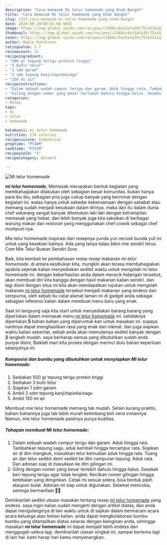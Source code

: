 ```yaml
---
description: "Cara memasak Mi telur homemade yang Enak Banget"
title: "Cara memasak Mi telur homemade yang Enak Banget"
slug: 1313-cara-memasak-mi-telur-homemade-yang-enak-banget
date: 2020-09-19T00:55:08.909Z
image: https://img-global.cpcdn.com/recipes/c3360cc6e33afa39/751x532cq70/mi-telur-homemade-foto-resep-utama.jpg
thumbnail: https://img-global.cpcdn.com/recipes/c3360cc6e33afa39/751x532cq70/mi-telur-homemade-foto-resep-utama.jpg
cover: https://img-global.cpcdn.com/recipes/c3360cc6e33afa39/751x532cq70/mi-telur-homemade-foto-resep-utama.jpg
author: Mable Patterson
ratingvalue: 3.7
reviewcount: 12
recipeingredient:
- "500 gr tepung terigu protein tinggi"
- "3 butir telur"
- "1 sdm garam"
- "2 sdm tepung kanjitapiokasagu"
- "150 ml air"
recipeinstructions:
- "Dalam sebuah wadah campur terigu dan garam. Aduk hingga rata. Tambahkan tepung sagu, aduk kembali hingga tercampur rata. Siapkan air di dlm mangkuk, masukkan telur kemudian aduk hingga rata. Tuang air dan telur sedikit demi sedikit ke dlm campuran tepung. Aduk rata. Dan adonan siap di masukkan ke dlm gilingan mi."
- "Giling dengan nomer yang besar terlebih dahulu hingga halus. Sesekali beri tepung terigu agar tidak lengket. Kecilkan nomer gilingan hingga ketebalan yang diinginkan. Cetak mi sesuai selera, bisa bentuk pipih ataupun bulat. Adonan mi siap untuk digunakan. Selamat mencoba, semoga bermanfaat 🙂🙏"
categories:
- Resep
tags:
- mi
- telur
- homemade

katakunci: mi telur homemade 
nutrition: 274 calories
recipecuisine: Indonesian
preptime: "PT40M"
cooktime: "PT43M"
recipeyield: "1"
recipecategory: Dessert

---
```



![Mi telur homemade](https://img-global.cpcdn.com/recipes/c3360cc6e33afa39/751x532cq70/mi-telur-homemade-foto-resep-utama.jpg)

<b><i>mi telur homemade</i></b>, Memasak merupakan bentuk kegiatan yang membahagiakan dilakukan oleh sebagian besar komunitas. bukan hanya para ibu ibu, sebagian pria juga cukup banyak yang berminat dengan kegiatan ini. walau hanya untuk sekedar kebersamaan dengan sahabat atau memang sudah menjadi kesukaan dalam dirinya. maka dari itu dalam dunia chef sekarang sangat banyak ditemukan laki laki dengan ketrampilan memasak yang hebat, dan lebih banyak juga kita saksikan di berbagai warung makan dan restoran yang menggunakan chef cowok sebagai chef mumpuni nya.

Mie telur homemade inspirasi dari resepnya yunda yun recook bunda yuli ini untuk yang kesekian kalinya. Ada yang tanya kalau bikin mie sendiri terus. Com Mie Telur Buatan Sendiri Sore.

Baik, kita kembali ke pembahasan resep resep makanan <i>mi telur homemade</i>. di antara kesibukan kita, mungkin akan terasa membahagiakan apabila sejenak kalian menyediakan sedikit waktu untuk mengolah mi telur homemade ini. dengan keberhasilan anda dalam meracik hidangan tersebut, akan membuat diri kita bangga dengan hasil makanan kalian sendiri. dan lagi disini dengan situs ini kita akan mendapatkan rujukan untuk mengolah makanan <u>mi telur homemade</u> tersebut menjadi makanan yang endess dan sempurna, oleh sebab itu catat alamat laman ini di gadget anda sebagai sebagian referensi kalian dalam membuat menu baru yang enak.


Saat ini langsung saja kita start untuk menyediakan barang barang yang diperlukan dalam memasak menu <u><i>mi telur homemade</i></u> ini. setidaknya diperlukan <b>5</b> bahan bahan yang diperuntuk kan untuk masakan ini. supaya nantinya dapat menghasilkan rasa yang enak dan nikmat. dan juga siapkan waktu kalian sebentar, sebab anda akan memulainya sedikit banyak dengan <b>2</b> langkah mudah. saya berharap semua yang dibutuhkan sudah anda punyai disini, Baiklah mari kita proses dengan merinci dulu bahan keperluan selanjutnya ini.

<!--inarticleads1-->

##### Komposisi dan bumbu yang dibutuhkan untuk menyiapkan Mi telur homemade:

1. Sediakan 500 gr tepung terigu protein tinggi
1. Sediakan 3 butir telur
1. Siapkan 1 sdm garam
1. Ambil 2 sdm tepung kanji/tapioka/sagu
1. Ambil 150 ml air


Membuat mie telur homemade memang tak mudah. Selain kurang praktis, bahan-bahannya juga tak lebih murah ketimbang beli versi instannya. Namun, mie telur homemade pastinya punya kualitas. 

<!--inarticleads2-->

##### Tahapan membuat Mi telur homemade:

1. Dalam sebuah wadah campur terigu dan garam. Aduk hingga rata. Tambahkan tepung sagu, aduk kembali hingga tercampur rata. Siapkan air di dlm mangkuk, masukkan telur kemudian aduk hingga rata. Tuang air dan telur sedikit demi sedikit ke dlm campuran tepung. Aduk rata. Dan adonan siap di masukkan ke dlm gilingan mi.
1. Giling dengan nomer yang besar terlebih dahulu hingga halus. Sesekali beri tepung terigu agar tidak lengket. Kecilkan nomer gilingan hingga ketebalan yang diinginkan. Cetak mi sesuai selera, bisa bentuk pipih ataupun bulat. Adonan mi siap untuk digunakan. Selamat mencoba, semoga bermanfaat 🙂🙏




Demikianlah sedikit ulasan masakan tentang resep <u>mi telur homemade</u> yang endess. saya ingin kalian sudah mengerti dengan artikel diatas, dan anda dapat mengulanginya di lain waktu untuk di sajikan dalam bermacam acara acara keluarga atau teman kalian. anda dapat mengkolaborasi bumbu bumbu yang ditampilkan diatas selaras dengan keinginan anda, sehingga masakan <b>mi telur homemade</b> ini dapat menjadi lebih endess dan menggugah selera lagi. demikianlah ulasan singkat ini, sampai bertemu lagi di lain hal. kami harap hari kamu menyenangkan.
